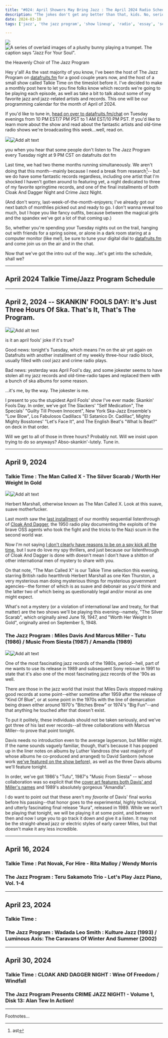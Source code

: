 ```yaml
---
title: "#024: April Showers May Bring Jazz : The April 2024 Radio Schedule"
description: "The jokes don't get any better than that, kids. No, seriously, they don't--that was the best one I had for the month, and it's all downhill from here. Anyways, here's what I'm playing on datafruits.fm this month."  
date: 2024-03-10
tags: ['jazz', 'the jazz program', 'show lineup', 'radio', 'essay', 'schedule', 'blogpost']

---
```


<div class="floatright caption">
  <p><img tabindex=1 src="/blog/0024/00.jpg" /><span class="f"><img src="/blog/0024/00.jpg" alt="A series of overlaid images of a plushy bunny playing a trumpet. The caption says &quot;Jazz For Your Soul&quot;."/></span></p>
  <p>the Heavenly Choir of The Jazz Program</p>
</div>

Hey y'all! As the vast majority of you know, I've been the host of The Jazz Program on [datafruits.fm](https://datafruits.fm) for a good couple years now, and the host of a small show called Talkie Time on the timeslot before it. I've decided to make a monthly post here to let you fine folks know which records we're going to be playing each episode, as well as take a bit to talk about some of my favorite jazz and jazz-related artists and records. This one will be our programming calendar for the month of April of 2024.

If you'd like to tune in, [head on over to datafruits.fm/chat](https://datafruits.fm/chat) on Tuesday evenings from 10 PM EST/7 PM PST to 1 AM EST/10 PM PST. If you'd like to learn more about the show and read about the fantastic artists and old-time radio shows we're broadcasting this week...well, read on.

<div class="floatleft caption">
  <p><img tabindex=1 src="/blog/0024/00.png" /><span class="f"><img src="/blog/0024/00.png" alt="Add alt text"/></span></p>
  <p>you when you hear that some people don't listen to The Jazz Program every Tuesday night at 9 PM CST on datafruits dot fm</a></p>
</div>

Last time, we had two theme months running simultaneously. We aren't doing that this month--mainly because I need a break from research[^1]-- but we do have some fantastic records regardless, including one artist that I'm shocked I haven't gotten around to featuring yet, a night dedicated to three of my favorite springtime records, and one of the final installments of both Cloak And Dagger Night and Crime Jazz Night.

(And don't worry, last-week-of-the-month-enjoyers; I've already got our next batch of monthlies picked out and ready to go. I don't wanna reveal too much, but I hope you like fancy outfits, because between the magical girls and the spandex we've got a lot of that coming up.)

So, whether you're spending your Tuesday nights out on the trail, hanging out with friends for a spring soiree, or alone in a dark room staring at a computer monitor (like me!), be sure to tune your digital dial to [datafruits.fm](https://datafruits.fm) and come join us on the air and in the chat. 

Now that we've got the intro out of the way...let's get into the schedule, shall we?


---

## April 2024 Talkie Time/Jazz Program Schedule

---

## April 2, 2024 -- SKANKIN' FOOLS DAY: It's Just Three Hours Of Ska. That's It, That's The Program.

<div class="floatright caption">
  <p><img tabindex=1 src="/blog/0025/01_1.gif" /><span class="f"><img src="/blog/0025/01_1.gif" alt="Add alt text"/></span></p>
  <p>is it an april fools' joke if it's true?</p>
</div>

Good news: tonight's Tuesday, which means I'm on the air yet again on Datafruits with another installment of my weekly three-hour radio block, usually filled with cool jazz and crime radio plays.

Bad news: yesterday was April Fool's day, and some jokester seems to have stolen all my jazz records and old-time-radio tapes and replaced them with a bunch of ska albums for some reason.

...it's me, by the way. The jokester is me. 

I present to you the stupidest April Fools' show I've ever made: Skankin' Fools Day. In order, we've got The Slackers' "Self Medication", The Specials' "Guilty Till Proven Innocent", New York Ska-Jazz Ensemble's "Low Blow", Los Fabulosos Cadillacs "El Satanico Dr. Cadillac", Mighty Mighty Bosstones' "Let's Face It", and The English Beat's "What Is Beat?" on deck in that order.

Will we get to all of those in three hours? Probably not. Will we insist upon trying to do so anyways? Abso-skankin'-lutely. Tune in.

---

## April 9, 2024

### Talkie Time : The Man Called X - The Silver Scarab / Worth Her Weight In Gold 

<div class="floatleft caption">
  <p><img tabindex=1 src="/blog/0025/02_1.jpg" /><span class="f"><img src="/blog/0025/02_1.jpg" alt="Add alt text"/></span></p>
  <p>Herbert Marshall, otherwise known as The Man Called X. Look at this suave, suave motherfucker.</p>
</div>

Last month saw the [last installment](fillthisinlater) of our monthly sequential listenthrough of [Cloak And Dagger](https://archive.org/details/OTRR_Certified_Cloak_and_Dagger), the 1950 radio play documenting the exploits of the brave OSS agents who took the fight and the tricks to the Nazi scum in the second world war. 

Now I'm not saying [I don't clearly have reasons to be on a spy kick all the time](https://ourladymaven.com), but I sure do love my spy thrillers, and just because our listenthrough of Cloak And Dagger is done with doesn't mean I don't have a shitton of other international men of mystery to share with you. 

On that note, "The Man Called X" is our Talkie Time selection this evening, starring British radio heartthrob Herbert Marshall as one Ken Thurston, a very mysterious man doing mysterious things for mysterious government agencies--the former of which is as suave and debonair as you'd think and the latter two of which being as questionably legal and/or moral as one might expect. 

What's not a mystery (or a violation of international law and treaty, for that matter) are the two shows we'll be playing this evening--namely, "The Silver Scarab", which originally aired June 19, 1947, and "Worth Her Weight In Gold", originally aired on September 5, 1948.

### The Jazz Program : Miles Davis And Marcus Miller - Tutu (1986) / Music From Siesta (1987) / Amandla (1989)

<div class="floatright caption">
  <p><img tabindex=1 src="/blog/0025/02_2.jpg" /><span class="f"><img src="/blog/0025/02_2.jpg" alt="Add alt text"/></span></p>
  <p>One of the most fascinating jazz records of the 1980s, period--hell, part of me wants to use its release in 1989 and subsequent Sony reissue in 1991 to state that it's also one of the most fascinating jazz records of the '90s as well.</p>
</div>

There are those in the jazz world that insist that Miles Davis stopped making good records at some point--either sometime after 1959 after the release of "Kind Of Blue", or at some point in the 1970s with the line of demarcation being drawn either around 1970's "Bitches Brew" or 1974's "Big Fun"--and that anything he touched after that doesn't exist. 

To put it politely, these individuals should not be taken seriously, and we've got three of his last ever records--all three collaborations with Marcus Miller--to prove that point tonight.

Davis needs no introduction even to the average layperson, but Miller might. If the name sounds vaguely familiar, though, that's because it has popped up in the liner notes on albums by Luther Vandross (the vast majority of whose albums he co-produced and arranged) to David Sanborn (whose work [we've featured on the show before]()), as well as the three Davis albums we'll feature tonight. 

In order, we've got 1986's "Tutu", 1987's "Music From Siesta" -- whose collaboration was so explicit that the [cover art features both Davis' and Miller's names](https://www.discogs.com/master/62250-Miles-Davis-Marcus-Miller-Music-From-Siesta) and 1989's absolutely gorgeous "Amandla".

I do want to point out that these aren't my *favorite* of Davis' final works before his passing--that honor goes to the experimental, highly technical, and utterly fascinating final release "Aura", released in 1989. While we won't be playing that tonight, we will be playing it at some point, and between then and now I urge you to go track it down and give it a listen. It may not be the straight-ahead jazz or electric styles of early career Miles, but that doesn't make it any less incredible.

---

## April 16, 2024

### Talkie Time : Pat Novak, For Hire - Rita Malloy / Wendy Morris 

### The Jazz Program : Teru Sakamoto Trio - Let's Play Jazz Piano, Vol. 1-4

---

## April 23, 2024

### Talkie Time :  

### The Jazz Program : Wadada Leo Smith : Kulture Jazz (1993) / Luminous Axis: The Caravans Of Winter And Summer (2002) 



---

## April 30, 2024

### Talkie Time : CLOAK AND DAGGER NIGHT : Wine Of Freedom / Windfall 

### The Jazz Program Presents CRIME JAZZ NIGHT! - Volume 1, Disk 13: Alan Tew In Action!



--- 
Footnotes...

[^1]: ast
